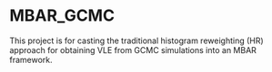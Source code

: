 # MBAR_GCMC

This project is for casting the traditional histogram reweighting (HR) approach for obtaining VLE from GCMC simulations into an MBAR framework.
